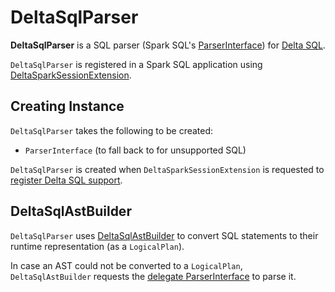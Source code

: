 # DeltaSqlParser

**DeltaSqlParser** is a SQL parser (Spark SQL's [ParserInterface](https://jaceklaskowski.github.io/mastering-spark-sql-book/sql/ParserInterface/)) for [Delta SQL](index.md).

`DeltaSqlParser` is registered in a Spark SQL application using [DeltaSparkSessionExtension](../DeltaSparkSessionExtension.md).

## Creating Instance

`DeltaSqlParser` takes the following to be created:

* <span id="delegate"> `ParserInterface` (to fall back to for unsupported SQL)

`DeltaSqlParser` is created when `DeltaSparkSessionExtension` is requested to [register Delta SQL support](../DeltaSparkSessionExtension.md).

## <span id="builder"> DeltaSqlAstBuilder

`DeltaSqlParser` uses [DeltaSqlAstBuilder](DeltaSqlAstBuilder.md) to convert SQL statements to their runtime representation (as a `LogicalPlan`).

In case an AST could not be converted to a `LogicalPlan`, `DeltaSqlAstBuilder` requests the [delegate ParserInterface](#delegate) to parse it.
